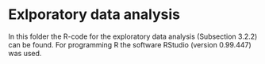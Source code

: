 # Exlporatory data analysis

In this folder the R-code for the exploratory data analysis (Subsection 3.2.2) can be found. 
For programming R the software RStudio (version 0.99.447) was used.
